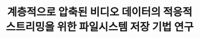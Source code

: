 ---
layout: publication-single
title: 계층적으로 압축된 비디오 데이터의 적응적 스트리밍을 위한 파일시스템 저장 기법 연구
name: 한국멀티미디어학회 추계학술발표대회
first-author: 강수용
co-authors: 원유집, 노승현
during: 2005.11.01
location: 
impactfactor: 
doi: 
note: 
categories: 
 - Multimedia Systems
tag: 
 - Domestic Conference
---